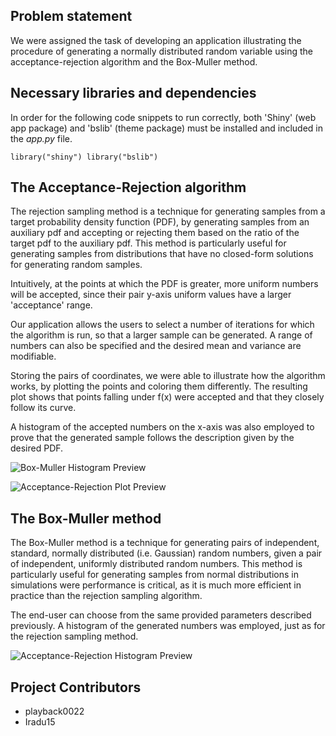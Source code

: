 ## Problem statement
We were assigned the task of developing an application illustrating the procedure 
of generating a normally distributed random variable using the acceptance-rejection
algorithm and the Box-Muller method.

## Necessary libraries and dependencies
In order for the following code snippets to run correctly, both 'Shiny' (web app
package) and 'bslib' (theme package) must be installed and included in the *app.py* file.

`
library("shiny")
library("bslib")
`

## The Acceptance-Rejection algorithm
The rejection sampling method is a technique for generating samples from a target
probability density function (PDF), by generating samples from an auxiliary pdf
and accepting or rejecting them based on the ratio of the target pdf to the 
auxiliary pdf. This method is particularly useful for generating samples from
distributions that have no closed-form solutions for generating random samples.

Intuitively, at the points at which the PDF is greater, more uniform numbers will
be accepted, since their pair y-axis uniform values have a larger 'acceptance' range.

Our application allows the users to select a number of iterations for which the
algorithm is run, so that a larger sample can be generated. A range of numbers
can also be specified and the desired mean and variance are modifiable.

Storing the pairs of coordinates, we were able to illustrate how the algorithm
works, by plotting the points and coloring them differently. The resulting plot
shows that points falling under f(x) were accepted and that they closely follow
its curve.

A histogram of the accepted numbers on the x-axis was also employed to prove that
the generated sample follows the description given by the desired PDF.

![Box-Muller Histogram Preview](https://images2.imgbox.com/40/f1/CdUL4wl6_o.png)

![Acceptance-Rejection Plot Preview](https://images2.imgbox.com/9a/6d/8lz1xuVB_o.png)


## The Box-Muller method
The Box-Muller method is a technique for generating pairs of independent, standard,
normally distributed (i.e. Gaussian) random numbers, given a pair of independent, 
uniformly distributed random numbers. This method is particularly useful for 
generating samples from normal distributions in simulations were performance is 
critical, as it is much more efficient in practice than the rejection sampling algorithm.

The end-user can choose from the same provided parameters described previously.
A histogram of the generated numbers was employed, just as for the rejection
sampling method.

![Acceptance-Rejection Histogram Preview](https://images2.imgbox.com/cc/f7/Zw9xtFK8_o.png)

## Project Contributors
* playback0022
* Iradu15
